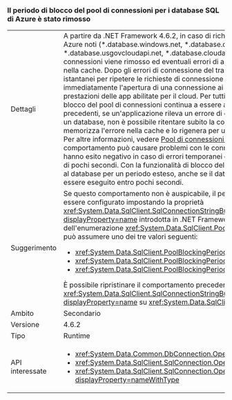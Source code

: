 ### <a name="connection-pool-blocking-period-for-azure-sql-databases-is-removed"></a>Il periodo di blocco del pool di connessioni per i database SQL di Azure è stato rimosso

|   |   |
|---|---|
|Dettagli|A partire da .NET Framework 4.6.2, in caso di richieste di apertura connessioni a database SQL di Azure noti (*.database.windows.net, *.database.chinacloudapi.cn, *.database.usgovcloudapi.net, *.database.cloudapi.de), il periodo di blocco del pool di connessioni viene rimosso ed eventuali errori di apertura connessioni non vengono memorizzati nella cache. Dopo gli errori di connessione del transiente, verranno effettuati tentativi quasi istantanei per ripetere le richieste di connessione aperte. Questa modifica consente di ritentare immediatamente l'apertura di una connessione ai database SQL di Azure, migliorando così le prestazioni delle app abilitate per il cloud. Per tutti gli altri tentativi di connessione, il periodo di blocco del pool di connessioni continua a essere applicato. In .NET Framework 4.6.1 e versioni precedenti, se un'applicazione rileva un errore di connessione temporanea mentre si connette a un database, non è possibile ritentare subito la connessione, perché il pool di connessioni memorizza l'errore nella cache e lo rigenera per un periodo compreso tra 5 secondi e 1 minuto. Per altre informazioni, vedere [Pool di connessioni SQL Server (ADO.NET)](~/docs/framework/data/adonet/sql-server-connection-pooling.md). Questo comportamento può causare problemi con le connessioni a database SQL di Azure, che spesso hanno esito negativo in caso di errori temporanei che vengono generalmente ripristinati nell'arco di pochi secondi. Con la funzionalità di blocco del pool di connessioni, l'app non può connettersi al database per un periodo esteso, anche se il database è disponibile e il rendering dell'app deve essere eseguito entro pochi secondi.|
|Suggerimento|Se questo comportamento non è auspicabile, il periodo di blocco del pool di connessioni può essere configurato impostando la proprietà <xref:System.Data.SqlClient.SqlConnectionStringBuilder.PoolBlockingPeriod?displayProperty=name> introdotta in .NET Framework 4.6.2. Il valore della proprietà è un membro dell'enumerazione <xref:System.Data.SqlClient.PoolBlockingPeriod?displayProperty=name> che può assumere uno dei tre valori seguenti:<ul><li><xref:System.Data.SqlClient.PoolBlockingPeriod.AlwaysBlock></li><li><xref:System.Data.SqlClient.PoolBlockingPeriod.Auto></li><li><xref:System.Data.SqlClient.PoolBlockingPeriod.NeverBlock></li></ul>È possibile ripristinare il comportamento precedente impostando la proprietà <xref:System.Data.SqlClient.SqlConnectionStringBuilder.PoolBlockingPeriod?displayProperty=name> su <xref:System.Data.SqlClient.PoolBlockingPeriod.AlwaysBlock>.|
|Ambito|Secondario|
|Versione|4.6.2|
|Tipo|Runtime|
|API interessate|<ul><li><xref:System.Data.Common.DbConnection.OpenAsync?displayProperty=nameWithType></li><li><xref:System.Data.SqlClient.SqlConnection.Open?displayProperty=nameWithType></li><li><xref:System.Data.SqlClient.SqlConnection.OpenAsync(System.Threading.CancellationToken)?displayProperty=nameWithType></li></ul>|

